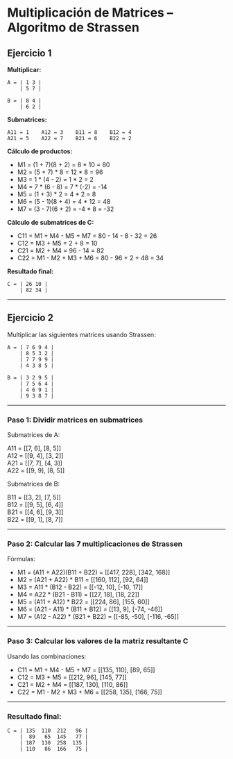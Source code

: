 # Multiplicación de Matrices – Algoritmo de Strassen

## Ejercicio 1

**Multiplicar:**

    A = | 1 3 |
        | 5 7 |

    B = | 8 4 |
        | 6 2 |

**Submatrices:**

    A11 = 1    A12 = 3    B11 = 8    B12 = 4
    A21 = 5    A22 = 7    B21 = 6    B22 = 2

**Cálculo de productos:**

- M1 = (1 + 7)(8 + 2) = 8 * 10 = 80
- M2 = (5 + 7) * 8 = 12 * 8 = 96
- M3 = 1 * (4 - 2) = 1 * 2 = 2
- M4 = 7 * (6 - 8) = 7 * (-2) = -14
- M5 = (1 + 3) * 2 = 4 * 2 = 8
- M6 = (5 - 1)(8 + 4) = 4 * 12 = 48
- M7 = (3 - 7)(6 + 2) = -4 * 8 = -32

**Cálculo de submatrices de C:**

- C11 = M1 + M4 - M5 + M7 = 80 - 14 - 8 - 32 = 26
- C12 = M3 + M5 = 2 + 8 = 10
- C21 = M2 + M4 = 96 - 14 = 82
- C22 = M1 - M2 + M3 + M6 = 80 - 96 + 2 + 48 = 34

**Resultado final:**

    C = | 26 10 |
        | 82 34 |

---


## Ejercicio 2

Multiplicar las siguientes matrices usando Strassen:
````
A = | 7 6 9 4 |
    | 8 5 3 2 |
    | 7 7 9 9 |
    | 4 3 8 5 |

B = | 3 2 9 5 |
    | 7 5 6 4 |
    | 4 6 9 1 |
    | 9 3 8 7 |
````

---

### Paso 1: Dividir matrices en submatrices

Submatrices de A:

A11 = [[7, 6], [8, 5]]  
A12 = [[9, 4], [3, 2]]  
A21 = [[7, 7], [4, 3]]  
A22 = [[9, 9], [8, 5]]

Submatrices de B:

B11 = [[3, 2], [7, 5]]  
B12 = [[9, 5], [6, 4]]  
B21 = [[4, 6], [9, 3]]  
B22 = [[9, 1], [8, 7]]

---

### Paso 2: Calcular las 7 multiplicaciones de Strassen

Fórmulas:

- M1 = (A11 + A22)(B11 + B22) = [[417, 228], [342, 168]]
- M2 = (A21 + A22) * B11 = [[160, 112], [92, 64]]
- M3 = A11 * (B12 - B22) = [[-12, 10], [-10, 17]]
- M4 = A22 * (B21 - B11) = [[27, 18], [18, 22]]
- M5 = (A11 + A12) * B22 = [[224, 86], [155, 60]]
- M6 = (A21 - A11) * (B11 + B12) = [[13, 9], [-74, -46]]
- M7 = (A12 - A22) * (B21 + B22) = [[-85, -50], [-116, -65]]

---

### Paso 3: Calcular los valores de la matriz resultante C

Usando las combinaciones:

- C11 = M1 + M4 - M5 + M7 = [[135, 110], [89, 65]]
- C12 = M3 + M5 = [[212, 96], [145, 77]]
- C21 = M2 + M4 = [[187, 130], [110, 86]]
- C22 = M1 - M2 + M3 + M6 = [[258, 135], [166, 75]]

---

### Resultado final:
````
C = | 135  110  212   96 |
    |  89   65  145   77 |
    | 187  130  258  135 |
    | 110   86  166   75 |
````
